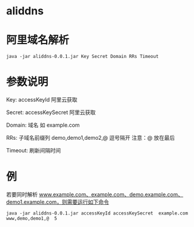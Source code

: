 # aliddns

# 阿里域名解析

`java -jar aliddns-0.0.1.jar Key Secret Domain RRs Timeout`

# 参数说明
Key: accessKeyId 阿里云获取

Secret: accessKeySecret 阿里云获取

Domain: 域名 如 example.com

RRs: 子域名前缀列 demo,demo1,demo2,@ 逗号隔开   注意：@ 放在最后

Timeout: 刷新间隔时间

# 例

若要同时解析 www.example.com、example.com、demo.example.com、demo1.example.com，则需要运行如下命令

`java -jar aliddns-0.0.1.jar accessKeyId accessKeySecret  example.com www,demo,demo1,@  5`
